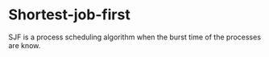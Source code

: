 # Shortest-job-first
SJF is a process scheduling algorithm when the burst time of the processes are know.
